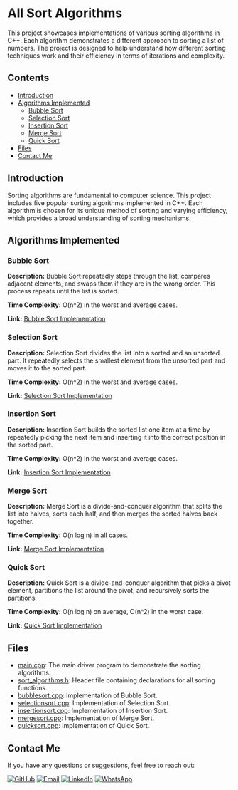 # All Sort Algorithms

This project showcases implementations of various sorting algorithms in C++. Each algorithm demonstrates a different approach to sorting a list of numbers. The project is designed to help understand how different sorting techniques work and their efficiency in terms of iterations and complexity.

## Contents

- [Introduction](#introduction)
- [Algorithms Implemented](#algorithms-implemented)
  - [Bubble Sort](#bubble-sort)
  - [Selection Sort](#selection-sort)
  - [Insertion Sort](#insertion-sort)
  - [Merge Sort](#merge-sort)
  - [Quick Sort](#quick-sort)
- [Files](#files)
- [Contact Me](#contact-me)

## Introduction

Sorting algorithms are fundamental to computer science. This project includes five popular sorting algorithms implemented in C++. Each algorithm is chosen for its unique method of sorting and varying efficiency, which provides a broad understanding of sorting mechanisms.

## Algorithms Implemented

### Bubble Sort
**Description:** Bubble Sort repeatedly steps through the list, compares adjacent elements, and swaps them if they are in the wrong order. This process repeats until the list is sorted.

**Time Complexity:** O(n^2) in the worst and average cases.

**Link:** [Bubble Sort Implementation](sort_algorithms/bubblesort.cpp)

### Selection Sort
**Description:** Selection Sort divides the list into a sorted and an unsorted part. It repeatedly selects the smallest element from the unsorted part and moves it to the sorted part.

**Time Complexity:** O(n^2) in the worst and average cases.

**Link:** [Selection Sort Implementation](sort_algorithms/selectionsort.cpp)

### Insertion Sort
**Description:** Insertion Sort builds the sorted list one item at a time by repeatedly picking the next item and inserting it into the correct position in the sorted part.

**Time Complexity:** O(n^2) in the worst and average cases.

**Link:** [Insertion Sort Implementation](sort_algorithms/insertionsort.cpp)

### Merge Sort
**Description:** Merge Sort is a divide-and-conquer algorithm that splits the list into halves, sorts each half, and then merges the sorted halves back together.

**Time Complexity:** O(n log n) in all cases.

**Link:** [Merge Sort Implementation](sort_algorithms/mergesort.cpp)

### Quick Sort
**Description:** Quick Sort is a divide-and-conquer algorithm that picks a pivot element, partitions the list around the pivot, and recursively sorts the partitions.

**Time Complexity:** O(n log n) on average, O(n^2) in the worst case.

**Link:** [Quick Sort Implementation](sort_algorithms/quicksort.cpp)

## Files

- [main.cpp](main.cpp): The main driver program to demonstrate the sorting algorithms.
- [sort_algorithms.h](sort_algorithms/sort_algorithms.h): Header file containing declarations for all sorting functions.
- [bubblesort.cpp](sort_algorithms/bubblesort.cpp): Implementation of Bubble Sort.
- [selectionsort.cpp](sort_algorithms/selectionsort.cpp): Implementation of Selection Sort.
- [insertionsort.cpp](sort_algorithms/insertionsort.cpp): Implementation of Insertion Sort.
- [mergesort.cpp](sort_algorithms/mergesort.cpp): Implementation of Merge Sort.
- [quicksort.cpp](sort_algorithms/quicksort.cpp): Implementation of Quick Sort.

## Contact Me

If you have any questions or suggestions, feel free to reach out:

[![GitHub](https://img.shields.io/badge/GitHub-181717?style=for-the-badge&logo=github&logoColor=white)](https://github.com/DaniyalAhmad7)
[![Email](https://img.shields.io/badge/Email-D14836?style=for-the-badge&logo=gmail&logoColor=white)](mailto:daniyalahmad3492@gmail.com)
[![LinkedIn](https://img.shields.io/badge/LinkedIn-0077B5?style=for-the-badge&logo=linkedin&logoColor=white)](https://www.linkedin.com/in/)
[![WhatsApp](https://img.shields.io/badge/WhatsApp-25D366?style=for-the-badge&logo=whatsapp&logoColor=white)](https://wa.me/+923435630330)


